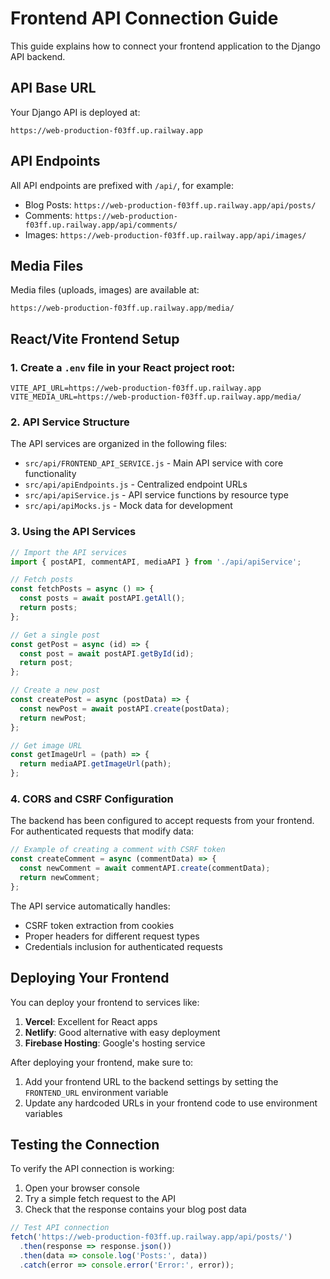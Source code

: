 # Frontend API Connection Guide

This guide explains how to connect your frontend application to the Django API backend.

## API Base URL

Your Django API is deployed at:

```
https://web-production-f03ff.up.railway.app
```

## API Endpoints

All API endpoints are prefixed with `/api/`, for example:

- Blog Posts: `https://web-production-f03ff.up.railway.app/api/posts/`
- Comments: `https://web-production-f03ff.up.railway.app/api/comments/`
- Images: `https://web-production-f03ff.up.railway.app/api/images/`

## Media Files

Media files (uploads, images) are available at:

```
https://web-production-f03ff.up.railway.app/media/
```

## React/Vite Frontend Setup

### 1. Create a `.env` file in your React project root:

```
VITE_API_URL=https://web-production-f03ff.up.railway.app
VITE_MEDIA_URL=https://web-production-f03ff.up.railway.app/media/
```

### 2. API Service Structure

The API services are organized in the following files:

- `src/api/FRONTEND_API_SERVICE.js` - Main API service with core functionality
- `src/api/apiEndpoints.js` - Centralized endpoint URLs
- `src/api/apiService.js` - API service functions by resource type
- `src/api/apiMocks.js` - Mock data for development

### 3. Using the API Services

```javascript
// Import the API services
import { postAPI, commentAPI, mediaAPI } from './api/apiService';

// Fetch posts
const fetchPosts = async () => {
  const posts = await postAPI.getAll();
  return posts;
};

// Get a single post
const getPost = async (id) => {
  const post = await postAPI.getById(id);
  return post;
};

// Create a new post
const createPost = async (postData) => {
  const newPost = await postAPI.create(postData);
  return newPost;
};

// Get image URL
const getImageUrl = (path) => {
  return mediaAPI.getImageUrl(path);
};
```

### 4. CORS and CSRF Configuration

The backend has been configured to accept requests from your frontend. For authenticated requests that modify data:

```javascript
// Example of creating a comment with CSRF token
const createComment = async (commentData) => {
  const newComment = await commentAPI.create(commentData);
  return newComment;
};
```

The API service automatically handles:
- CSRF token extraction from cookies
- Proper headers for different request types
- Credentials inclusion for authenticated requests

## Deploying Your Frontend

You can deploy your frontend to services like:

1. **Vercel**: Excellent for React apps
2. **Netlify**: Good alternative with easy deployment
3. **Firebase Hosting**: Google's hosting service

After deploying your frontend, make sure to:

1. Add your frontend URL to the backend settings by setting the `FRONTEND_URL` environment variable
2. Update any hardcoded URLs in your frontend code to use environment variables

## Testing the Connection

To verify the API connection is working:

1. Open your browser console
2. Try a simple fetch request to the API
3. Check that the response contains your blog post data 

```javascript
// Test API connection
fetch('https://web-production-f03ff.up.railway.app/api/posts/')
  .then(response => response.json())
  .then(data => console.log('Posts:', data))
  .catch(error => console.error('Error:', error));
``` 